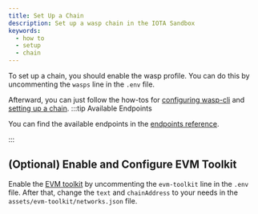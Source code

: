 ```yaml
---
title: Set Up a Chain
description: Set up a wasp chain in the IOTA Sandbox
keywords:
  - how to
  - setup
  - chain
---
```


To set up a chain,  you should enable the wasp profile. You can do this by uncommenting the `wasps` line in the `.env` file.

Afterward, you can just follow the how-tos for [configuring wasp-cli](/wasp-cli/how-tos/wasp-cli/) and [setting up a chain](/wasp-cli/how-tos/setting-up-a-chain#start-the-chain).
:::tip Available Endpoints

You can find the available endpoints in the [endpoints reference](./../references/endpoints.md).

:::


## (Optional) Enable and Configure EVM Toolkit

Enable the [EVM toolkit](https://evm-toolkit.evm.shimmer.network/) by uncommenting the `evm-toolkit` line in the `.env` file.
After that, change the `text` and `chainAddress` to your needs in the `assets/evm-toolkit/networks.json` file.
